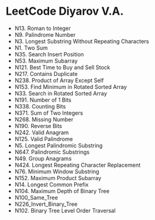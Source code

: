 # LeetCode Diyarov V.A.

- N13. Roman to Integer
- N9. Palindrome Number
- N3. Longest Substring Without Repeating Characters
- N1. Two Sum
- N35. Search Insert Position
- N53. Maximum Subarray
- N121. Best Time to Buy and Sell Stock
- N217. Contains Duplicate
- N238. Product of Array Except Self
- N153. Find Minimum in Rotated Sorted Array
- N33. Search in Rotated Sorted Array
- N191. Number of 1 Bits
- N338. Counting Bits
- N371. Sum of Two Integers
- N268. Missing Number
- N190. Reverse Bits
- N242. Valid Anagram
- N125. Valid Palindrome
- N5. Longest Palindromic Substring
- N647. Palindromic Substrings
- N49. Group Anagrams
- N424. Longest Repeating Character Replacement
- N76. Minimum Window Substring
- N152. Maximum Product Subarray
- N14. Longest Common Prefix
- N104. Maximum Depth of Binary Tree
- N100_Same_Tree
- N226_Invert_Binary_Tree
- N102. Binary Tree Level Order Traversal